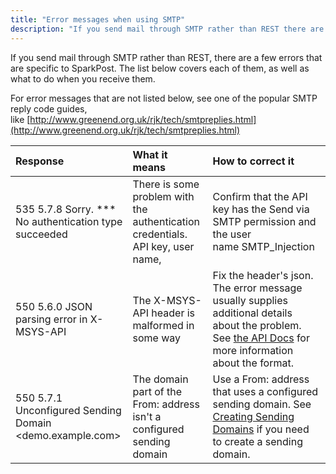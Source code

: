 ```yaml
---
title: "Error messages when using SMTP"
description: "If you send mail through SMTP rather than REST there are a few errors that are specific to Spark Post The list below covers each of them as well as what to do when you receive them For error messages that are not listed below see one of the popular..."
---
```


If you send mail through SMTP rather than REST, there are a few errors that are specific to SparkPost. The list below covers each of them, as well as what to do when you receive them.

For error messages that are not listed below, see one of the popular SMTP reply code guides, like [http://www.greenend.org.uk/rjk/tech/smtpreplies.html](http://www.greenend.org.uk/rjk/tech/smtpreplies.html)

| Response                                                 | What it means                                                                  | How to correct it                                                                                                                                                                                                                   |
|:---------------------------------------------------------|:-------------------------------------------------------------------------------|:------------------------------------------------------------------------------------------------------------------------------------------------------------------------------------------------------------------------------------|
| 535 5.7.8 Sorry. *** No authentication type succeeded    | There is some problem with the authentication credentials. API key, user name, | Confirm that the API key has the Send via SMTP permission and the user name SMTP_Injection                                                                                                                                          |
| 550 5.6.0 JSON parsing error in X-MSYS-API               | The X-MSYS-API header is malformed in some way                                 | Fix the header's json. The error message usually supplies additional details about the problem. See [the API Docs](https://developers.sparkpost.com/api/smtp-api.html) for more information about the format.                       |
| 550 5.7.1 Unconfigured Sending Domain <demo.example.com> | The domain part of the From: address isn't a configured sending domain         | Use a From: address that uses a configured sending domain. See [Creating Sending Domains](https://www.sparkpost.com/docs/getting-started/getting-started-sparkpost/#preparing-your-from-address) if you need to create a sending domain. |

